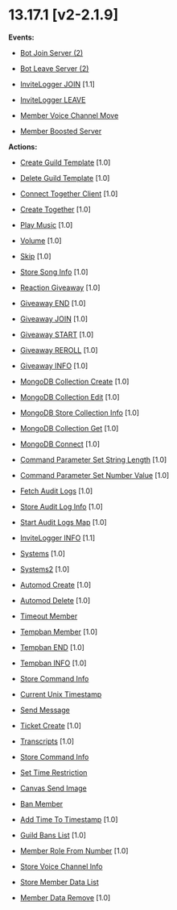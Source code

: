# 13.17.1 [v2-2.1.9]

**Events:**

- [Bot Join Server (2)](https://github.com/Gotowka/mydbm/blob/v2/events/bot_join_server.js)

- [Bot Leave Server (2)](https://github.com/Gotowka/mydbm/blob/v2/events/bot_leave_server.js)

- [InviteLogger JOIN](https://github.com/Gotowka/mydbm/blob/v2/events/invitelogger-join.js) [1.1]

- [InviteLogger LEAVE](https://github.com/Gotowka/mydbm/blob/v2/events/invitelogger-leave.js)

- [Member Voice Channel Move](https://github.com/Gotowka/mydbm/blob/v2/events/member_voice_move.js)

- [Member Boosted Server](https://github.com/Gotowka/mydbm/blob/v2/events/member_boosted_server_EVT.js)


**Actions:**

- [Create Guild Template](https://github.com/Gotowka/mydbm/blob/v2/actions/create_guild_template.js) [1.0]

- [Delete Guild Template](https://github.com/Gotowka/mydbm/blob/v2/actions/delete_guild_template.js) [1.0]

- [Connect Together Client](https://github.com/Gotowka/mydbm/blob/v2/actions/connect_together_client.js) [1.0]

- [Create Together](https://github.com/Gotowka/mydbm/blob/v2/actions/create_together.js) [1.0]

- [Play Music](https://github.com/Gotowka/mydbm/blob/v2/actions/play_music.js) [1.0]

- [Volume](https://github.com/Gotowka/mydbm/blob/v2/actions/volume.js) [1.0]

- [Skip](https://github.com/Gotowka/mydbm/blob/v2/actions/skip.js) [1.0]

- [Store Song Info](https://github.com/Gotowka/mydbm/blob/v2/actions/store_song_info.js) [1.0]

- [Reaction Giveaway](https://github.com/Gotowka/mydbm/blob/v2/actions/giveaway_create.js) [1.0]

- [Giveaway END](https://github.com/Gotowka/mydbm/blob/v2/actions/gend.js) [1.0]

- [Giveaway JOIN](https://github.com/Gotowka/mydbm/blob/v2/actions/gjoin.js) [1.0]

- [Giveaway START](https://github.com/Gotowka/mydbm/blob/v2/actions/gstart.js) [1.0]

- [Giveaway REROLL](https://github.com/Gotowka/mydbm/blob/v2/actions/greroll.js) [1.0]

- [Giveaway INFO](https://github.com/Gotowka/mydbm/blob/v2/actions/ginfo.js) [1.0]

- [MongoDB Collection Create](https://github.com/Gotowka/mydbm/blob/v3/actions/mongodb_collection_create.js) [1.0]

- [MongoDB Collection Edit](https://github.com/Gotowka/mydbm/blob/v3/actions/mongodb_collection_edit.js) [1.0]

- [MongoDB Store Collection Info](https://github.com/Gotowka/mydbm/blob/v3/actions/mongodb_store_collection_info.js) [1.0]

- [MongoDB Collection Get](https://github.com/Gotowka/mydbm/blob/v3/actions/mongodb_collection_get.js) [1.0]

- [MongoDB Connect](https://github.com/Gotowka/mydbm/blob/v3/actions/mongodb_connect.js) [1.0]

- [Command Parameter Set String Length](https://github.com/Gotowka/mydbm/blob/v3/actions/command_param_set_length.js) [1.0]

- [Command Parameter Set Number Value](https://github.com/Gotowka/mydbm/blob/v3/actions/command_param_set_value.js) [1.0]

- [Fetch Audit Logs](https://github.com/Gotowka/mydbm/blob/v2/actions/fetch_audit_logs.js) [1.0]

- [Store Audit Log Info](https://github.com/Gotowka/mydbm/blob/v2/actions/store_audit_log_info.js) [1.0]

- [Start Audit Logs Map](https://github.com/Gotowka/mydbm/blob/v2/actions/start_audit_logs_map.js) [1.0]

- [InviteLogger INFO](https://github.com/Gotowka/mydbm/blob/v2/actions/loggerinfo.js) [1.1]

- [Systems](https://github.com/Gotowka/mydbm/blob/v2/actions/systems.js) [1.0]

- [Systems2](https://github.com/Gotowka/mydbm/blob/v2/actions/systems2.js) [1.0]

- [Automod Create](https://github.com/Gotowka/mydbm/blob/v2/actions/automod_create.js) [1.0]

- [Automod Delete](https://github.com/Gotowka/mydbm/blob/v2/actions/automod_delete.js) [1.0]

- [Timeout Member](https://github.com/Gotowka/mydbm/blob/v2/actions/timeout_member.js)

- [Tempban Member](https://github.com/Gotowka/mydbm/blob/v2/actions/tempban_member.js) [1.0]

- [Tempban END](https://github.com/Gotowka/mydbm/blob/v2/actions/tempban_end.js) [1.0]

- [Tempban INFO](https://github.com/Gotowka/mydbm/blob/v2/actions/tempban_info.js) [1.0]

- [Store Command Info](https://github.com/Gotowka/mydbm/blob/v2/actions/store_command_info_MOD.js)

- [Current Unix Timestamp](https://github.com/Gotowka/mydbm/blob/v2/actions/current_unix_timestamp.js)

- [Send Message](https://github.com/Gotowka/mydbm/blob/v2/actions/send_message.js)

- [Ticket Create](https://github.com/Gotowka/mydbm/blob/v2/actions/ticket_manager.js) [1.0]

- [Transcripts](https://github.com/Gotowka/mydbm/blob/v2/actions/transcripts.js) [1.0]

- [Store Command Info](https://github.com/Gotowka/mydbm/blob/v2/actions/store_command_info_MOD.js)

- [Set Time Restriction](https://github.com/Gotowka/mydbm/blob/v2/actions/set_time_restriction_MOD.js)

- [Canvas Send Image](https://github.com/Gotowka/mydbm/blob/v2/actions/canvas_send_image_MOD.js)

- [Ban Member](https://github.com/Gotowka/mydbm/blob/v2/actions/ban_member.js)

- [Add Time To Timestamp](https://github.com/Gotowka/mydbm/blob/v2/actions/add_time_to_timestamp.js) [1.0]

- [Guild Bans List](https://github.com/Gotowka/mydbm/blob/v2/actions/guild_bans_list.js) [1.0]

- [Member Role From Number](https://github.com/Gotowka/mydbm/blob/v2/actions/get_member_role_from_number.js) [1.0]

- [Store Voice Channel Info](https://github.com/Gotowka/mydbm/blob/v2/actions/store_voice_channel_info.js)

- [Store Member Data List](https://github.com/Gotowka/mydbm/blob/v2/actions/member_data_list_MOD.js)

- [Member Data Remove](https://github.com/Gotowka/mydbm/blob/v2/actions/member_data_remove.js) [1.0]